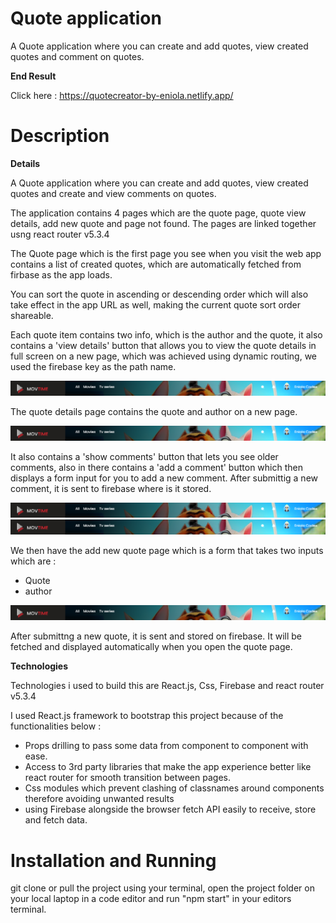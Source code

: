# Quote application

A Quote application where you can create and add quotes, view created quotes and comment on quotes.

**End Result**

Click here : https://quotecreator-by-eniola.netlify.app/

# Description

**Details**

A Quote application where you can create and add quotes, view created quotes and create and view comments on quotes.

The application contains 4 pages which are the quote page, quote view details, add new quote and page not found. The pages are linked together usng react router v5.3.4

The Quote page which is the first page you see when you visit the web app contains a list of created quotes, which are automatically fetched from firbase as the app loads. 

You can sort the quote in ascending or descending order which will also take effect in the app URL as well, making the current quote sort order shareable.

Each quote item contains two info, which is the author and the quote, it also contains a 'view details' button that allows you to view the quote details in full screen on a new page, which was achieved using dynamic routing, we used the firebase key as the path name.

![quote page](https://github.com/Eniola-Codes/MovTime-Movie-App/blob/main/public/Assets/Images/nav.png?raw=true)

The quote details page contains the quote and author on a new page.

![quote big](https://github.com/Eniola-Codes/MovTime-Movie-App/blob/main/public/Assets/Images/nav.png?raw=true)

It also contains a 'show comments' button that lets you see older comments, also in there contains a 'add a comment' button which then displays a form input for you to add a new comment. After submittig a new comment, it is sent to firebase where is it stored.

![comment](https://github.com/Eniola-Codes/MovTime-Movie-App/blob/main/public/Assets/Images/nav.png?raw=true)
![comment form](https://github.com/Eniola-Codes/MovTime-Movie-App/blob/main/public/Assets/Images/nav.png?raw=true)

We then have the add new quote page which is a form that takes two inputs which are : 

- Quote
- author

![new quote](https://github.com/Eniola-Codes/MovTime-Movie-App/blob/main/public/Assets/Images/nav.png?raw=true)

After submittng a new quote, it is sent and stored on firebase. It will be fetched and displayed automatically when you open the quote page.

**Technologies**

Technologies i used to build this are React.js, Css, Firebase and react router v5.3.4

I used React.js framework to bootstrap this project because of the functionalities below : 

- Props drilling to pass some data from component to component with ease.
- Access to 3rd party libraries that make the app experience better like react router for smooth transition between pages.
- Css modules which prevent clashing of classnames around components therefore avoiding unwanted results
- using Firebase alongside the browser fetch API easily to receive, store and fetch data. 

# Installation and Running

git clone or pull the project using your terminal, open the project folder on your local laptop in a code editor and run "npm start" in your editors terminal.


